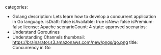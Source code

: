 categories:
  - Golang
description: Lets learn how to develop a concurrent application in Go language.
isDraft: false
isAvailable: true
isNew: false
isPremium: false
license: Apache
scenarioCount: 4
state: approved
scenarios:
  - Understand Goroutines
  - Understanding Channels
thumbnail: https://brainarator.s3.amazonaws.com/new/pngs/go.png
title: Concurrency in Go
